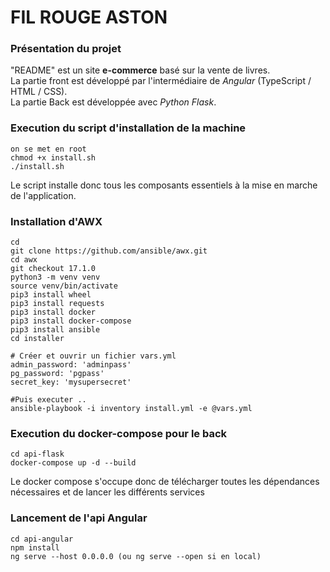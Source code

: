 # FIL ROUGE ASTON
### Présentation du projet

"README" est un site **e-commerce** basé sur la vente de livres.  
La partie front est développé par l'intermédiaire de *Angular* (TypeScript / HTML / CSS).  
La partie Back est développée avec *Python Flask*.

### Execution du script d'installation de la machine

````shell
on se met en root
chmod +x install.sh
./install.sh
````
Le script installe donc tous les composants essentiels à la mise en marche de l'application.

### Installation d'AWX
```shell
cd
git clone https://github.com/ansible/awx.git
cd awx
git checkout 17.1.0
python3 -m venv venv
source venv/bin/activate
pip3 install wheel
pip3 install requests
pip3 install docker
pip3 install docker-compose
pip3 install ansible
cd installer

# Créer et ouvrir un fichier vars.yml
admin_password: 'adminpass'
pg_password: 'pgpass'
secret_key: 'mysupersecret'

#Puis executer ..
ansible-playbook -i inventory install.yml -e @vars.yml
```
### Execution du docker-compose pour le back

````shell
cd api-flask  
docker-compose up -d --build
````
Le docker compose s'occupe donc de télécharger toutes les dépendances nécessaires et de lancer les différents services


### Lancement de l'api Angular
````shell
cd api-angular
npm install
ng serve --host 0.0.0.0 (ou ng serve --open si en local)
````


